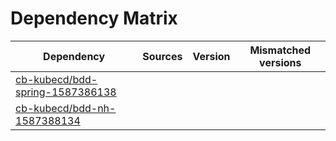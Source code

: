 # Dependency Matrix

Dependency | Sources | Version | Mismatched versions
---------- | ------- | ------- | -------------------
[cb-kubecd/bdd-spring-1587386138](https://github.com/cb-kubecd/bdd-spring-1587386138.git) |  | []() | 
[cb-kubecd/bdd-nh-1587388134](https://github.com/cb-kubecd/bdd-nh-1587388134.git) |  | []() | 
